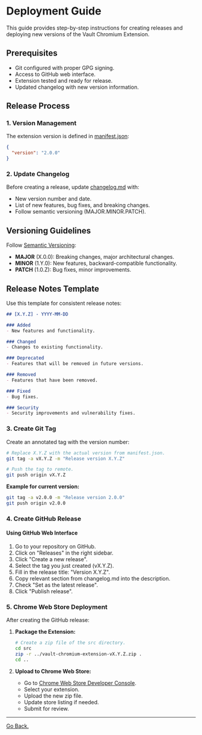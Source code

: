 # Deployment Guide

This guide provides step-by-step instructions for creating releases and deploying new versions of the Vault Chromium Extension.

## Prerequisites

- Git configured with proper GPG signing.
- Access to GitHub web interface.
- Extension tested and ready for release.
- Updated changelog with new version information.

## Release Process

### 1. Version Management

The extension version is defined in [manifest.json](../src/manifest.json):

```json
{
  "version": "2.0.0"
}
```

### 2. Update Changelog

Before creating a release, update [changelog.md](changelog.md) with:
- New version number and date.
- List of new features, bug fixes, and breaking changes.
- Follow semantic versioning (MAJOR.MINOR.PATCH).

## Versioning Guidelines

Follow [Semantic Versioning](https://semver.org/):

- **MAJOR** (X.0.0): Breaking changes, major architectural changes.
- **MINOR** (1.Y.0): New features, backward-compatible functionality.
- **PATCH** (1.0.Z): Bug fixes, minor improvements.

## Release Notes Template

Use this template for consistent release notes:

```markdown
## [X.Y.Z] - YYYY-MM-DD

### Added
- New features and functionality.

### Changed
- Changes to existing functionality.

### Deprecated
- Features that will be removed in future versions.

### Removed
- Features that have been removed.

### Fixed
- Bug fixes.

### Security
- Security improvements and vulnerability fixes.
```

### 3. Create Git Tag

Create an annotated tag with the version number:

```bash
# Replace X.Y.Z with the actual version from manifest.json.
git tag -a vX.Y.Z -m "Release version X.Y.Z"

# Push the tag to remote.
git push origin vX.Y.Z
```

**Example for current version:**
```bash
git tag -a v2.0.0 -m "Release version 2.0.0"
git push origin v2.0.0
```

### 4. Create GitHub Release

#### Using GitHub Web Interface

1. Go to your repository on GitHub.
1. Click on "Releases" in the right sidebar.
1. Click "Create a new release".
1. Select the tag you just created (vX.Y.Z).
1. Fill in the release title: "Version X.Y.Z".
1. Copy relevant section from changelog.md into the description.
1. Check "Set as the latest release".
1. Click "Publish release".

### 5. Chrome Web Store Deployment

After creating the GitHub release:

1. **Package the Extension:**
   ```bash
   # Create a zip file of the src directory.
   cd src
   zip -r ../vault-chromium-extension-vX.Y.Z.zip .
   cd ..
   ```

2. **Upload to Chrome Web Store:**
   - Go to [Chrome Web Store Developer Console](https://chrome.google.com/webstore/devconsole/).
   - Select your extension.
   - Upload the new zip file.
   - Update store listing if needed.
   - Submit for review.

---

[Go Back.](../README.md)
